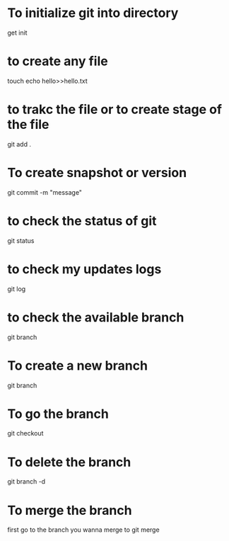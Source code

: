 # To initialize git into directory 
get init

# to create any file
touch 
echo hello>>hello.txt

# to trakc the file or to create stage of the file
git add .

# To create snapshot or version
git commit -m "message"

# to check the status of git
git status

# to check my updates logs
git log

# to check the available branch
git branch

# To create a new branch
git branch <branchname>

# To go the branch
git checkout <branchname>

# To delete the branch 
git branch -d <branchname>

# To merge the branch
first go to the branch you wanna merge to
git merge <branchname>


